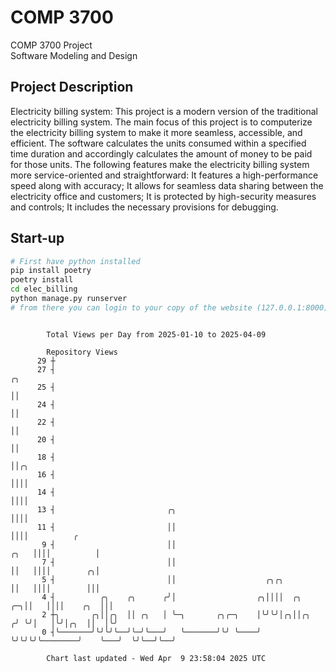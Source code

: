# COMP 3700
COMP 3700 Project  
Software Modeling and Design
## Project Description
Electricity billing system: This project is a modern version of the traditional electricity billing system. The main focus of this project is to computerize the electricity billing system to make it more seamless, accessible, and efficient. The software calculates the units consumed within a specified time duration and accordingly calculates the amount of money to be paid for those units. The following features make the electricity billing system more service-oriented and straightforward: It features a high-performance speed along with accuracy; It allows for seamless data sharing between the electricity office and customers; It is protected by high-security measures and controls; It includes the necessary provisions for debugging.

## Start-up
```bash
# First have python installed
pip install poetry
poetry install
cd elec_billing
python manage.py runserver
# from there you can login to your copy of the website (127.0.0.1:8000), default creds are admin/admin
```

```

        Total Views per Day from 2025-01-10 to 2025-04-09

        Repository Views
      29 ┼
      27 ┤                                                                          ╭╮
      25 ┤                                                                          ││
      24 ┤                                                                          ││
      22 ┤                                                                          ││
      20 ┤                                                                          ││
      18 ┤                                                                          ││╭╮
      16 ┤                                                                          ││││
      14 ┤                                                                          ││││
      13 ┤                         ╭╮                                               ││││
      11 ┤                         ││                                               ││││          ╭
       9 ┤                         ││                                          ╭╮   ││││          │
       7 ┤                         ││                                          ││   ││││        ╭╮│
       5 ┤                         ││                    ╭╮╭╮                  ││   ││││        │││
       4 ┤          ╭╮    ╭╮      ╭╯│                  ╭╮││││  ╭╮           ╭─╮││   ││││    ╭╮  │││
       2 ┼╮       ╭╮││╭╮  ││ ╭╮   │ ╰─╮       ╭╮╭─╮    │╰╯╰╯│╭╮││╭╮        ╭╯ ╰╯│   │╰╯│╭╮  ││  │╰╯
       0 ┤╰───────╯╰╯╰╯╰──╯╰─╯╰───╯   ╰───────╯╰╯ ╰────╯    ╰╯╰╯╰╯╰────────╯    ╰───╯  ╰╯╰──╯╰──╯

        Chart last updated - Wed Apr  9 23:58:04 2025 UTC
        
```
